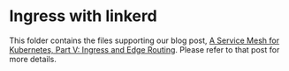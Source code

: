 # Ingress with linkerd

This folder contains the files supporting our blog post,
[A Service Mesh for Kubernetes, Part V: Ingress and Edge Routing](https://blog.buoyant.io).
Please refer to that post for more details.

